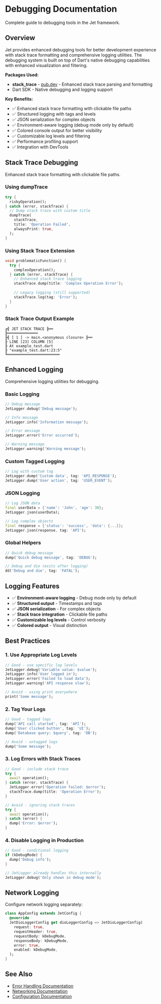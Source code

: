 # Debugging Documentation

Complete guide to debugging tools in the Jet framework.

## Overview

Jet provides enhanced debugging tools for better development experience with stack trace formatting and comprehensive logging utilities. The debugging system is built on top of Dart's native debugging capabilities with enhanced visualization and filtering.

**Packages Used:**
- **stack_trace** - [pub.dev](https://pub.dev/packages/stack_trace) - Enhanced stack trace parsing and formatting
- Dart SDK - Native debugging and logging support

**Key Benefits:**
- ✅ Enhanced stack trace formatting with clickable file paths
- ✅ Structured logging with tags and levels
- ✅ JSON serialization for complex objects
- ✅ Environment-aware logging (debug mode only by default)
- ✅ Colored console output for better visibility
- ✅ Customizable log levels and filtering
- ✅ Performance profiling support
- ✅ Integration with DevTools

## Stack Trace Debugging

Enhanced stack trace formatting with clickable file paths.

### Using dumpTrace

```dart
try {
  riskyOperation();
} catch (error, stackTrace) {
  // Dump stack trace with custom title
  dumpTrace(
    stackTrace,
    title: 'Operation Failed',
    alwaysPrint: true,
  );
}
```

### Using Stack Trace Extension

```dart
void problematicFunction() {
  try {
    complexOperation();
  } catch (error, stackTrace) {
    // Enhanced stack trace logging
    stackTrace.dump(title: 'Complex Operation Error');
    
    // Legacy logging (still supported)
    stackTrace.log(tag: 'Error');
  }
}
```

### Stack Trace Output Example

```
╔╣ JET STACK TRACE ╠══
╠══════════════
╠╣ [ 1 ] -> main.<anonymous closure> ╠══
╠ LINE [23] COLUMN [5]
╠ At example_test.dart
╠ "example_test.dart:23:5"
╚════════════════════════
```

## Enhanced Logging

Comprehensive logging utilities for debugging.

### Basic Logging

```dart
// Debug message
JetLogger.debug('Debug message');

// Info message
JetLogger.info('Information message');

// Error message
JetLogger.error('Error occurred');

// Warning message
JetLogger.warning('Warning message');
```

### Custom Tagged Logging

```dart
// Log with custom tag
JetLogger.dump('Custom data', tag: 'API_RESPONSE');
JetLogger.dump('User action', tag: 'USER_EVENT');
```

### JSON Logging

```dart
// Log JSON data
final userData = {'name': 'John', 'age': 30};
JetLogger.json(userData);

// Log complex objects
final response = {'status': 'success', 'data': {...}};
JetLogger.json(response, tag: 'API');
```

### Global Helpers

```dart
// Quick debug message
dump('Quick debug message', tag: 'DEBUG');

// Debug and die (exits after logging)
dd('Debug and die', tag: 'FATAL');
```

## Logging Features

- ✅ **Environment-aware logging** - Debug mode only by default
- ✅ **Structured output** - Timestamps and tags
- ✅ **JSON serialization** - For complex objects
- ✅ **Stack trace integration** - Clickable file paths
- ✅ **Customizable log levels** - Control verbosity
- ✅ **Colored output** - Visual distinction

## Best Practices

### 1. Use Appropriate Log Levels

```dart
// Good - use specific log levels
JetLogger.debug('Variable value: $value');
JetLogger.info('User logged in');
JetLogger.error('Failed to load data');
JetLogger.warning('API response slow');

// Avoid - using print everywhere
print('Some message');
```

### 2. Tag Your Logs

```dart
// Good - tagged logs
dump('API call started', tag: 'API');
dump('User clicked button', tag: 'UI');
dump('Database query: $query', tag: 'DB');

// Avoid - untagged logs
dump('Some message');
```

### 3. Log Errors with Stack Traces

```dart
// Good - include stack trace
try {
  await operation();
} catch (error, stackTrace) {
  JetLogger.error('Operation failed: $error');
  stackTrace.dump(title: 'Operation Error');
}

// Avoid - ignoring stack traces
try {
  await operation();
} catch (error) {
  dump('Error: $error');
}
```

### 4. Disable Logging in Production

```dart
// Good - conditional logging
if (kDebugMode) {
  dump('Debug info');
}

// JetLogger already handles this internally
JetLogger.debug('Only shown in debug mode');
```

## Network Logging

Configure network logging separately:

```dart
class AppConfig extends JetConfig {
  @override
  JetDioLoggerConfig get dioLoggerConfig => JetDioLoggerConfig(
    request: true,
    requestHeader: true,
    requestBody: kDebugMode,
    responseBody: kDebugMode,
    error: true,
    enabled: kDebugMode,
  );
}
```

## See Also

- [Error Handling Documentation](ERROR_HANDLING.md)
- [Networking Documentation](NETWORKING.md)
- [Configuration Documentation](CONFIGURATION.md)

